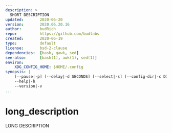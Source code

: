 ```yaml
---
description: >
  SHORT DESCRIPTION
updated:       2020-06-20
version:       2020.06.20.16
author:        budRich
repo:          https://github.com/budlabs
created:       2020-06-19
type:          default
license:       bsd-2-clause
dependencies:  [bash, gawk, sed]
see-also:      [bash(1), awk(1), sed(1)]
environ:
    XDG_CONFIG_HOME: $HOME/.config
synopsis: |
    [--pause|-p] [--delay|-d SECONDS] [--select|-s] [--config-dir|-c DIR]
    --help|-h
    --version|-v
...
```


# long_description

LONG DESCRIPTION

